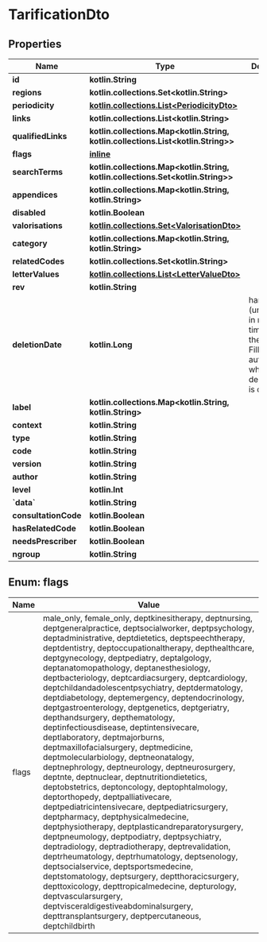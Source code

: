 
# TarificationDto

## Properties
Name | Type | Description | Notes
------------ | ------------- | ------------- | -------------
**id** | **kotlin.String** |  | 
**regions** | **kotlin.collections.Set&lt;kotlin.String&gt;** |  | 
**periodicity** | [**kotlin.collections.List&lt;PeriodicityDto&gt;**](PeriodicityDto.md) |  | 
**links** | **kotlin.collections.List&lt;kotlin.String&gt;** |  | 
**qualifiedLinks** | **kotlin.collections.Map&lt;kotlin.String, kotlin.collections.List&lt;kotlin.String&gt;&gt;** |  | 
**flags** | [**inline**](#kotlin.collections.Set&lt;FlagsEnum&gt;) |  | 
**searchTerms** | **kotlin.collections.Map&lt;kotlin.String, kotlin.collections.Set&lt;kotlin.String&gt;&gt;** |  | 
**appendices** | **kotlin.collections.Map&lt;kotlin.String, kotlin.String&gt;** |  | 
**disabled** | **kotlin.Boolean** |  | 
**valorisations** | [**kotlin.collections.Set&lt;ValorisationDto&gt;**](ValorisationDto.md) |  | 
**category** | **kotlin.collections.Map&lt;kotlin.String, kotlin.String&gt;** |  | 
**relatedCodes** | **kotlin.collections.Set&lt;kotlin.String&gt;** |  | 
**letterValues** | [**kotlin.collections.List&lt;LetterValueDto&gt;**](LetterValueDto.md) |  | 
**rev** | **kotlin.String** |  |  [optional]
**deletionDate** | **kotlin.Long** | hard delete (unix epoch in ms) timestamp of the object. Filled automatically when deletePatient is called. |  [optional]
**label** | **kotlin.collections.Map&lt;kotlin.String, kotlin.String&gt;** |  |  [optional]
**context** | **kotlin.String** |  |  [optional]
**type** | **kotlin.String** |  |  [optional]
**code** | **kotlin.String** |  |  [optional]
**version** | **kotlin.String** |  |  [optional]
**author** | **kotlin.String** |  |  [optional]
**level** | **kotlin.Int** |  |  [optional]
**&#x60;data&#x60;** | **kotlin.String** |  |  [optional]
**consultationCode** | **kotlin.Boolean** |  |  [optional]
**hasRelatedCode** | **kotlin.Boolean** |  |  [optional]
**needsPrescriber** | **kotlin.Boolean** |  |  [optional]
**ngroup** | **kotlin.String** |  |  [optional]


<a name="kotlin.collections.Set<FlagsEnum>"></a>
## Enum: flags
Name | Value
---- | -----
flags | male_only, female_only, deptkinesitherapy, deptnursing, deptgeneralpractice, deptsocialworker, deptpsychology, deptadministrative, deptdietetics, deptspeechtherapy, deptdentistry, deptoccupationaltherapy, depthealthcare, deptgynecology, deptpediatry, deptalgology, deptanatomopathology, deptanesthesiology, deptbacteriology, deptcardiacsurgery, deptcardiology, deptchildandadolescentpsychiatry, deptdermatology, deptdiabetology, deptemergency, deptendocrinology, deptgastroenterology, deptgenetics, deptgeriatry, depthandsurgery, depthematology, deptinfectiousdisease, deptintensivecare, deptlaboratory, deptmajorburns, deptmaxillofacialsurgery, deptmedicine, deptmolecularbiology, deptneonatalogy, deptnephrology, deptneurology, deptneurosurgery, deptnte, deptnuclear, deptnutritiondietetics, deptobstetrics, deptoncology, deptophtalmology, deptorthopedy, deptpalliativecare, deptpediatricintensivecare, deptpediatricsurgery, deptpharmacy, deptphysicalmedecine, deptphysiotherapy, deptplasticandreparatorysurgery, deptpneumology, deptpodiatry, deptpsychiatry, deptradiology, deptradiotherapy, deptrevalidation, deptrheumatology, deptrhumatology, deptsenology, deptsocialservice, deptsportsmedecine, deptstomatology, deptsurgery, deptthoracicsurgery, depttoxicology, depttropicalmedecine, depturology, deptvascularsurgery, deptvisceraldigestiveabdominalsurgery, depttransplantsurgery, deptpercutaneous, deptchildbirth



